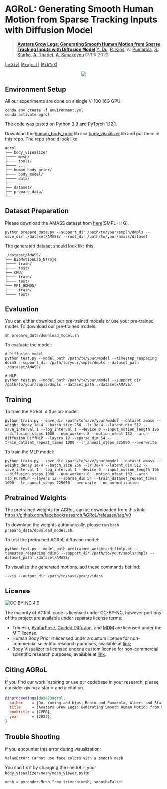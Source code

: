 # AGRoL: Generating Smooth Human Motion from Sparse Tracking Inputs with Diffusion Model

> [**Avatars Grow Legs: Generating Smooth Human Motion from Sparse Tracking Inputs with Diffusion Model**](https://dulucas.github.io/agrol/)
> [Y. Du](https://dulucas.github.io/), [R. Kips](https://scholar.google.fr/citations?user=RwyrWEkAAAAJ&hl=en), A. [Pumarola](https://www.albertpumarola.com/), [S. Starke](https://www.sebastianxstarke.com/), [A. Thabet](https://scholar.google.com/citations?user=7T0CPEkAAAAJ&hl=en), [A. Sanakoyeu](https://gdude.de/)
> CVPR 2023

[[`arXiv`](https://arxiv.org/abs/2304.08577)] [[`Project`](https://dulucas.github.io/agrol/)] [[`BibTeX`](#-citing-agrol)]

<p align="center"> <img src='imgs/teaser.jpg' align="center" > </p>

## Environment Setup
All our experiments are done on a single V-100 16G GPU.
```
conda env create -f environment.yml
conda activate agrol
```
The code was tested on Python 3.9 and PyTorch 1.12.1.

Download the [human_body_prior](https://github.com/nghorbani/human_body_prior/tree/master/src) lib and [body_visualizer](https://github.com/nghorbani/body_visualizer/tree/master/src) lib and put them in this repo. The repo should look like
```
agrol
├── body_visualizer
├──── mesh/
├──── tools/
├──── ...
├── human_body_prior/
├──── body_model/
├──── data/
├──── ...
├── dataset/
├── prepare_data/
└── ...
```

## Dataset Preparation
Please download the AMASS dataset from [here](https://amass.is.tue.mpg.de/)(SMPL+H G).
```
python prepare_data.py --support_dir /path/to/your/smplh/dmpls --save_dir ./dataset/AMASS/ --root_dir /path/to/your/amass/dataset
```
The generated dataset should look like this
```
./dataset/AMASS/
├── BioMotionLab_NTroje
├──── train/
├──── test/
├── CMU/
├──── train/
├──── test/
└── MPI_HDM05/
├──── train/
└──── test/
```

## Evaluation
You can either download our pre-trained models or use your pre-trained model.
To download our pre-trained models:
```
sh prepare_data/download_model.sh
```

To evaluate the model:
```
# Diffusion model
python test.py --model_path /path/to/your/model --timestep_respacing ddim5 --support_dir /path/to/your/smpls/dmpls --dataset_path ./dataset/AMASS/

# MLP
python test.py --model_path /path/to/your/model --support_dir /path/to/your/smpls/dmpls --dataset_path ./dataset/AMASS/
```

## Training
To train the AGRoL diffusion-model:
```
python train.py --save_dir /path/to/save/your/model --dataset amass --weight_decay 1e-4 --batch_size 256 --lr 3e-4 --latent_dim 512 --save_interval 1 --log_interval 1 --device 0 --input_motion_length 196 --diffusion_steps 1000 --num_workers 8 --motion_nfeat 132 --arch diffusion_DiffMLP --layers 12 --sparse_dim 54 --train_dataset_repeat_times 1000 --lr_anneal_steps 225000 --overwrite
```
To train the MLP model:
```
python train.py --save_dir /path/to/save/your/model --dataset amass --weight_decay 1e-4 --batch_size 256 --lr 3e-4 --latent_dim 512 --save_interval 1 --log_interval 1 --device 0 --input_motion_length 196 --diffusion_steps 1000 --num_workers 8 --motion_nfeat 132 --arch mlp_PureMLP --layers 12 --sparse_dim 54 --train_dataset_repeat_times 1000 --lr_anneal_steps 225000 --overwrite --no_normalization
```

## Pretrained Weights
The pretrained weights for AGRoL can be downloaded from this link: https://github.com/facebookresearch/AGRoL/releases/tag/v0

To download the weights automatically, please run `bash prepare_data/download_model.sh`.

To test the pretrained AGRoL diffusion-model:
```
python test.py --model_path pretrained_weights/diffmlp.pt --timestep_respacing ddim5 --support_dir /path/to/your/smpls/dmpls --dataset_path ./dataset/AMASS/
```

To visualize the generated motions, add these commands behind:
```
--vis --output_dir /path/to/save/your/videos
```

## License
![CC BY-NC 4.0][cc-by-nc-shield]

The majority of AGRoL code is licensed under CC-BY-NC, however portions of the project are available under separate license terms:
- Trimesh, [AvatarPose](https://github.com/eth-siplab/AvatarPoser), [Guided Diffusion](https://github.com/openai/guided-diffusion), and [MDM](https://github.com/GuyTevet/motion-diffusion-model) are licensed under the MIT license;
- Human Body Prior is licensed under a custom license for non-commercial scientific research purposes, available at [link](https://github.com/nghorbani/human_body_prior/blob/master/LICENSE);
- Body Visualizer is licensed under a custom license for non-commercial scientific research purposes, available at [link](https://github.com/nghorbani/body_visualizer/blob/master/LICENSE).

[cc-by-nc-shield]: https://img.shields.io/badge/License-CC%20BY--NC%204.0-lightgrey.svg

## <a name="CitingAGRoL"></a> Citing AGRoL
If you find our work inspiring or use our codebase in your research, please consider giving a star ⭐ and a citation.

```BibTeX
@inproceedings{du2023agrol,
  author    = {Du, Yuming and Kips, Robin and Pumarola, Albert and Starke, Sebastian and Thabet, Ali and Sanakoyeu, Artsiom},
  title     = {Avatars Grow Legs: Generating Smooth Human Motion from Sparse Tracking Inputs with Diffusion Model},
  booktitle = {CVPR},
  year      = {2023},
}
```

## Trouble Shooting

If you encounter this error during visualization:
```
ValueError: Cannot use face colors with a smooth mesh
```
You can fix it by changing the line 88 in your `body_visualizer/mesh/mesh_viewer.py` to:
```
mesh = pyrender.Mesh.from_trimesh(mesh, smooth=False)
```
